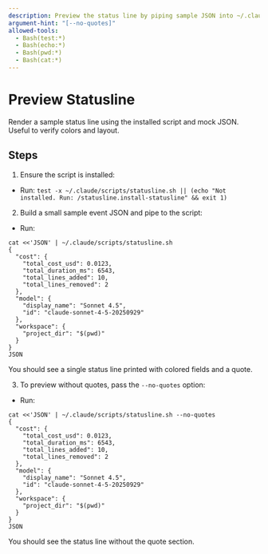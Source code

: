 ```yaml
---
description: Preview the status line by piping sample JSON into ~/.claude/scripts/statusline.sh. Supports --no-quotes option.
argument-hint: "[--no-quotes]"
allowed-tools:
  - Bash(test:*)
  - Bash(echo:*)
  - Bash(pwd:*)
  - Bash(cat:*)
---
```


# Preview Statusline

Render a sample status line using the installed script and mock JSON. Useful to verify colors and layout.

## Steps

1) Ensure the script is installed:

- Run: `test -x ~/.claude/scripts/statusline.sh || (echo "Not installed. Run: /statusline.install-statusline" && exit 1)`

2) Build a small sample event JSON and pipe to the script:

- Run:

```
cat <<'JSON' | ~/.claude/scripts/statusline.sh
{
  "cost": {
    "total_cost_usd": 0.0123,
    "total_duration_ms": 6543,
    "total_lines_added": 10,
    "total_lines_removed": 2
  },
  "model": {
    "display_name": "Sonnet 4.5",
    "id": "claude-sonnet-4-5-20250929"
  },
  "workspace": {
    "project_dir": "$(pwd)"
  }
}
JSON
```

You should see a single status line printed with colored fields and a quote.

3) To preview without quotes, pass the `--no-quotes` option:

- Run:

```
cat <<'JSON' | ~/.claude/scripts/statusline.sh --no-quotes
{
  "cost": {
    "total_cost_usd": 0.0123,
    "total_duration_ms": 6543,
    "total_lines_added": 10,
    "total_lines_removed": 2
  },
  "model": {
    "display_name": "Sonnet 4.5",
    "id": "claude-sonnet-4-5-20250929"
  },
  "workspace": {
    "project_dir": "$(pwd)"
  }
}
JSON
```

You should see the status line without the quote section.

